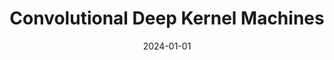 ---
title: "Convolutional Deep Kernel Machines"
collection: publications
category: ml
permalink: /publication/2023-01-01-convolutional
excerpt: 'This paper extends deep kernel machines to handle convolutional architectures.'
date: 2024-01-01
venue: 'ICML'
citation: 'Milsom E, Anson B, Aitchison L. (2024). &quot;Convolutional Deep Kernel Machines.&quot; <i>ICML</i>.'
--- 